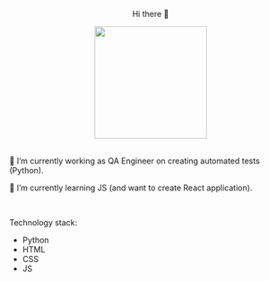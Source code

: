 <div align='center'>
  <p>Hi there 👋</p>
  <img src="https://media.tenor.com/NwY5ppxLs_oAAAAd/kitten-keybo.gif" height='200px'>
</div>

<br>

<div>
  <p>🔭 I’m currently working as QA Engineer on creating automated tests (Python).</p>
  <p>🌱 I’m currently learning JS (and want to create React application).</p>
</div>

<br>

<div>
  <p>Technology stack:</p>
  <ul>
    <li>Python</li>
    <li>HTML</li>
    <li>CSS</li>
    <li>JS</li>
  </ul>
</div>
<!--
**birdman93/birdman93** is a ✨ _special_ ✨ repository because its `README.md` (this file) appears on your GitHub profile.

Here are some ideas to get you started:

- 🔭 I’m currently working on ...
- 🌱 I’m currently learning ...
- 👯 I’m looking to collaborate on ...
- 🤔 I’m looking for help with ...
- 💬 Ask me about ...
- 📫 How to reach me: ...
- 😄 Pronouns: ...
- ⚡ Fun fact: ...
-->
